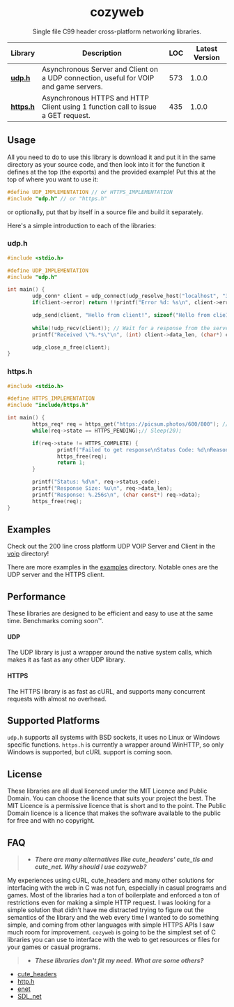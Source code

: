 <div align="center">
	<h1>cozyweb</h1>
	<p>Single file C99 header cross-platform networking libraries.</p>
</div>

| Library | Description | LOC | Latest Version |
|---------|-------------|-----|----------------|
| **[udp.h](udp.h)** | Asynchronous Server and Client on a UDP connection, useful for VOIP and game servers. | 573 | 1.0.0 |
| **[https.h](https.h)** | Asynchronous HTTPS and HTTP Client using 1 function call to issue a GET request. | 435 | 1.0.0 |

Usage
-----

All you need to do to use this library is download it and put it in the same directory as your source code, and then look into it for the function it defines at the top (the exports) and the provided example! Put this at the top of where you want to use it:
```c
#define UDP_IMPLEMENTATION // or HTTPS_IMPLEMENTATION
#include "udp.h" // or "https.h"
```
or optionally, put that by itself in a source file and build it separately.

Here's a simple introduction to each of the libraries:

### udp.h

```c
#include <stdio.h>

#define UDP_IMPLEMENTATION
#include "udp.h"

int main() {
		udp_conn* client = udp_connect(udp_resolve_host("localhost", "30000", true, &(udp_addr){}), false);
		if(client->error) return !!printf("Error %d: %s\n", client->error, udp_error_str(client->error));

		udp_send(client, "Hello from client!", sizeof("Hello from clie16!"));
		
		while(!udp_recv(client)); // Wait for a response from the server.
		printf("Received \"%.*s\"\n", (int) client->data_len, (char*) client->data);

		udp_close_n_free(client);
}
```

### https.h

```c
#include <stdio.h>

#define HTTPS_IMPLEMENTATION
#include "include/https.h"

int main() {
		https_req* req = https_get("https://picsum.photos/600/800"); // both https and http work!
		while(req->state == HTTPS_PENDING);// Sleep(20);

		if(req->state != HTTPS_COMPLETE) {
				printf("Failed to get response\nStatus Code: %d\nReason: %s", req->status_code, req->req_failed_reason);
				https_free(req);
				return 1;
		}

		printf("Status: %d\n", req->status_code);
		printf("Response Size: %u\n", req->data_len);
		printf("Response: %.256s\n", (char const*) req->data);
		https_free(req);
}
```

Examples
--------

Check out the 200 line cross platform UDP VOIP Server and Client in the [voip](voip) directory!

There are more examples in the [examples](examples) directory. Notable ones are the UDP server and the HTTPS client.

Performance
-----------

These libraries are designed to be efficient and easy to use at the same time. Benchmarks coming soon™.

#### UDP

The UDP library is just a wrapper around the native system calls, which makes it as fast as any other UDP library.

#### HTTPS

The HTTPS library is as fast as cURL, and supports many concurrent requests with almost no overhead.

Supported Platforms
-------------------

`udp.h` supports all systems with BSD sockets, it uses no Linux or Windows specific functions. `https.h` is currently a wrapper around WinHTTP, so only Windows is supported, but cURL support is coming soon.

License
-------

These libraries are all dual licenced under the MIT Licence and Public Domain. You can choose the licence that suits your project the best. The MIT Licence is a permissive licence that is short and to the point. The Public Domain licence is a licence that makes the software available to the public for free and with no copyright.

FAQ
---

> - ***There are many alternatives like cute_headers' cute_tls and cute_net. Why should I use cozyweb?***

My experiences using cURL, cute_headers and many other solutions for interfacing with the web in C was not fun, especially in casual programs and games. Most of the libraries had a ton of boilerplate and enforced a ton of restrictions even for making a simple HTTP request. I was looking for a simple solution that didn't have me distracted trying to figure out the semantics of the library and the web every time I wanted to do something simple, and coming from other languages with simple HTTPS APIs I saw much room for improvement. `cozyweb` is going to be the simplest set of C libraries you can use to interface with the web to get resources or files for your games or casual programs.

> - ***These libraries don't fit my need. What are some others?***

- [cute_headers](https://github.com/RandyGaul/cute_headers)
- [http.h](https://github.com/mattiasgustavsson/libs/blob/main/docs/http.md)
- [enet](https://github.com/lsalzman/enet)
- [SDL_net](https://github.com/libsdl-org/SDL_net)
